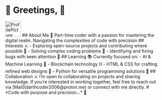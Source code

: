 # 🌌 Greetings, 🌌

<img src="https://i.imgur.com/qJjkTe6.jpeg" alt="ProfilePicture" width="50" />
## About Me 🖤
Part-time coder with a passion for mastering the digital realm. Navigating the complexities of code with precision
## Interests ⚔️
- Exploring open-source projects and contributing where possible 🌌
- Solving complex coding problems 🧩
- Identifying and fixing bugs with keen attention 🐜
## Learning 📚
Currently focused on:
- AI & Machine Learning 🤖
- Blockchain technology ⛓️
- HTML & CSS for crafting refined web designs 🎨
- Python for versatile programming solutions 🐍
## Collaboration ⚔️
I’m open to collaborating on projects and sharing knowledge. If you’re interested in working together, feel free to reach out via [Mail](darthcoder2006@proton.me) or connect with me directly.
# *Code with purpose and precision...* 🖤
